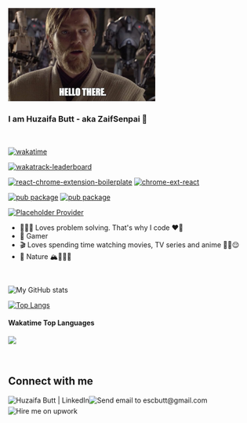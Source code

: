 <img src="/hellothere.jpeg" width="300"/>

### I am Huzaifa Butt - aka ZaifSenpai 👋

<img
  src="https://placeholder-provider.onrender.com?w=1&h=1&color=%23FFD602&show_error=true"
  width="100%"
  height="2px"
/>

[![wakatime](https://wakatime.com/badge/user/b52e42fd-90b4-43d2-ab06-a8c0cd031b36.svg)](https://wakatime.com/@b52e42fd-90b4-43d2-ab06-a8c0cd031b36)

[![wakatrack-leaderboard](https://img.shields.io/badge/Chromium-wakatrack--leaderboard-8A2BE2?logo=googlechrome&logoColor=ffffff)](https://github.com/ZaifSenpai/wakatrack-leaderboard)

[![react-chrome-extension-boilerplate](https://img.shields.io/badge/Chromium-react--chrome--extension--boilerplate-8A2BE2?logo=googlechrome&logoColor=ffffff)](https://github.com/ZaifSenpai/react-chrome-extension-boilerplate)
[![chrome-ext-react](https://img.shields.io/badge/npm-chrome--ext--react-7A1BD2?logo=npm)](https://www.npmjs.com/package/chrome-ext-react)

[![pub package](https://img.shields.io/pub/v/dice_bear?label=dice_bear%20%7C%20pub&logo=flutter&color=02569B)](https://pub.dev/packages/dice_bear)
[![pub package](https://img.shields.io/pub/v/randomizer_null_safe?label=randomizer_null_safe%20%7C%20pub&logo=flutter&color=02569B)](https://pub.dev/packages/randomizer_null_safe)

[![Placeholder Provider](https://img.shields.io/badge/Rails-Placeholder_Provider-%23CC342D.svg?style=flat&logo=ruby-on-rails&logoColor=white)](https://github.com/ZaifSenpai/placeholder-provider)

- 🧑🏻‍💻 Loves problem solving. That's why I code ❤️‍🔥
- 👾 Gamer
- 🎬 Loves spending time watching movies, TV series and anime ✌🏻😌
- 🌳 Nature 🏔️🚶🏻‍♂️

<img
  src="https://placeholder-provider.onrender.com?w=1&h=1&color=%23FFD602&show_error=true"
  width="100%"
  height="2px"
/>

![My GitHub stats](https://github-readme-stats.vercel.app/api?username=zaifsenpai&count_private=true&show_icons=true&theme=dark)

[![Top Langs](https://github-readme-stats.vercel.app/api/top-langs/?username=zaifsenpai&theme=dark&langs_count=10&hide_title=true&layout=compact)](https://github.com/anuraghazra/github-readme-stats)

#### Wakatime Top Languages

[<img src="https://wakatime.com/share/@ZaifSenpai/bb973ed8-0387-4178-931e-299ad5a19fb0.png" />][wakatime]

<img
  src="https://placeholder-provider.onrender.com?w=1&h=1&color=%23FFD602&show_error=true"
  width="100%"
  height="2px"
/>

## Connect with me
[<img align="left" alt="Huzaifa Butt | LinkedIn" height="22px" src="https://i.imgur.com/OQUXwNp.jpeg"/>][linkedin]
[<img align="left" alt="Send email to escbutt@gmail.com" height="22px" src="https://i.imgur.com/20rBedd.jpeg"/>][gmail]
[<img align="left" alt="Hire me on upwork" height="22px" src="https://i.imgur.com/GlhayMD.jpg"/>][upwork]

[linkedin]: https://linkedin.com/in/zaif
[gmail]: mailto:escbutt@gmail.com
[wakatime]: https://wakatime.com/@ZaifSenpai
[upwork]: https://www.upwork.com/freelancers/zaif
